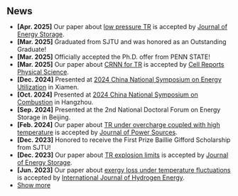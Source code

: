 <h2 style="margin: 60px 0px 10px;">News</h2>

<ul>
<li><strong>[Apr. 2025]</strong> Our paper about <a href="https://doi.org/10.1016/j.est.2025.116855">low pressure TR</a> is accepted by <a href="https://www.sciencedirect.com/journal/journal-of-energy-storage/">Journal of Energy Storage</a>.</li>
<li><strong>[Mar. 2025]</strong> Graduated from SJTU and was honored as an Outstanding Graduate!</li>
<li><strong>[Mar. 2025]</strong> Officially accepted the Ph.D. offer from PENN STATE!</li>
<li><strong>[Mar. 2025]</strong> Our paper about <a href="https://doi.org/10.1016/j.xcrp.2025.102563">CRNN for TR</a> is accepted by <a href="https://www.cell.com/cell-reports-physical-science/home">Cell Reports Physical Science</a>.</li>
<li><strong>[Dec. 2024]</strong> Presented at <a href="https://eteu2024.scimeeting.cn/">2024 China National Symposium on Energy Utilization</a> in Xiamen. </li>
<li><strong>[Oct. 2024]</strong> Presented at <a href="https://combust2024.casconf.cn/">2024 China National Symposium on Combustion</a> in Hangzhou. </li>
<li><strong>[Sep. 2024]</strong> Presented at the 2nd National Doctoral Forum on Energy Storage in Beijing. </li>
<li><strong>[Feb. 2024]</strong> Our paper about <a href="https://doi.org/10.1016/j.jpowsour.2024.234237">TR under overcharge coupled with high temperature</a> is accepted by <a href="https://www.sciencedirect.com/journal/journal-of-power-sources">Journal of Power Sources</a>.</li>
<li><strong>[Dec. 2023]</strong> Honored to receive the First Prize Baillie Gifford Scholarship from SJTU!</li>
<li><strong>[Dec. 2023]</strong> Our paper about <a href="https://doi.org/10.1016/j.est.2023.110201">TR explosion limits</a> is accepted by <a href="https://www.sciencedirect.com/journal/journal-of-energy-storage/">Journal of Energy Storage</a>.</li>
<li><strong>[Jun. 2023]</strong> Our paper about <a href="https://doi.org/10.1016/j.ijhydene.2023.06.084">exergy loss under temperature fluctuations</a> is accepted by <a href="https://www.sciencedirect.com/journal/international-journal-of-hydrogen-energy">International Journal of Hydrogen Energy</a>.</li>
  

<li> <a href="#" onclick="toggleVis(this); return false;">Show more</a> </li>
<div id="newsmore" style="display:none"> 
  <li><strong>[Dec. 2022]</strong> Presented at <a href="https://combust2022.casconf.cn/">2022 China National Symposium on Combustion</a> in Shanghai. </li>
</div>

</ul>
